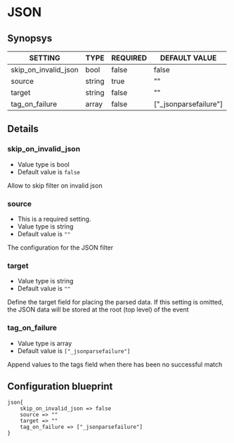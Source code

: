 # JSON


## Synopsys


|       SETTING        |  TYPE  | REQUIRED |     DEFAULT VALUE     |
|----------------------|--------|----------|-----------------------|
| skip_on_invalid_json | bool   | false    | false                 |
| source               | string | true     | ""                    |
| target               | string | false    | ""                    |
| tag_on_failure       | array  | false    | ["_jsonparsefailure"] |


## Details

### skip_on_invalid_json
* Value type is bool
* Default value is `false`

Allow to skip filter on invalid json

### source
* This is a required setting.
* Value type is string
* Default value is `""`

The configuration for the JSON filter

### target
* Value type is string
* Default value is `""`

Define the target field for placing the parsed data. If this setting is omitted,
the JSON data will be stored at the root (top level) of the event

### tag_on_failure
* Value type is array
* Default value is `["_jsonparsefailure"]`

Append values to the tags field when there has been no successful match



## Configuration blueprint

```
json{
	skip_on_invalid_json => false
	source => ""
	target => ""
	tag_on_failure => ["_jsonparsefailure"]
}
```

